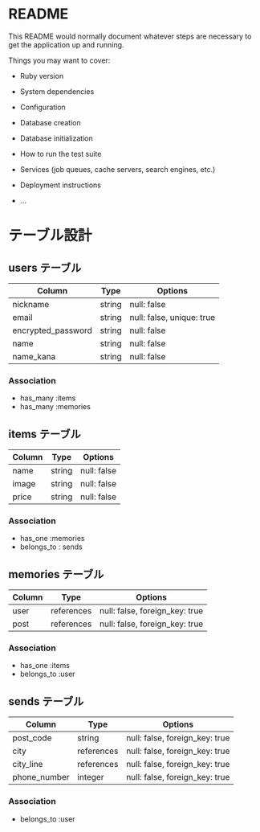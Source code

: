 # README

This README would normally document whatever steps are necessary to get the
application up and running.

Things you may want to cover:

* Ruby version

* System dependencies

* Configuration

* Database creation

* Database initialization

* How to run the test suite

* Services (job queues, cache servers, search engines, etc.)

* Deployment instructions

* ...

# テーブル設計

## users テーブル

| Column             | Type   | Options     |
| ------------------ | ------ | ----------- |
| nickname           | string | null: false |
| email              | string | null: false, unique: true |
| encrypted_password | string | null: false |
| name               | string | null: false |
| name_kana          | string | null: false | 
### Association

- has_many :items
- has_many :memories

## items テーブル

| Column | Type   | Options     |
| ------ | ------ | ----------- |
| name   | string | null: false |
| image  | string | null: false |
| price  | string | null: false | 

### Association

- has_one  :memories
- belongs_to : sends

## memories テーブル

| Column | Type       | Options                        |
| ------ | ---------- | ------------------------------ |
| user   | references | null: false, foreign_key: true |
| post   | references | null: false, foreign_key: true |

### Association

- has_one    :items
- belongs_to :user

## sends テーブル

| Column  | Type       | Options                        |
| ------- | ---------- | ------------------------------ |
| post_code | string   | null: false, foreign_key: true |
| city    | references | null: false, foreign_key: true |
| city_line | references | null: false, foreign_key: true |
| phone_number | integer | null: false, foreign_key: true |
### Association

- belongs_to :user